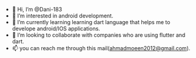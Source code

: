 - 👋 Hi, I’m @Dani-183
- 👀 I’m interested in android development.
- 🌱 I’m currently learning learning dart language that helps me to develope android/IOS applications.
- 💞️ I’m looking to collaborate with companies who are using flutter and dart.
- 📫 you can reach me through this mail(ahmadmoeen2012@gmail.com).

<!---
Dani-183/Dani-183 is a ✨ special ✨ repository because its `README.md` (this file) appears on your GitHub profile.
You can click the Preview link to take a look at your changes.
--->
